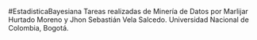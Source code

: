 #EstadisticaBayesiana
Tareas realizadas de Minería de Datos
por Marlijar Hurtado Moreno y Jhon Sebastián Vela Salcedo.
Universidad Nacional de Colombia, Bogotá. 
